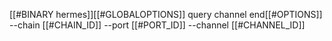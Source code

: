 [[#BINARY hermes]][[#GLOBALOPTIONS]] query channel end[[#OPTIONS]] --chain [[#CHAIN_ID]] --port [[#PORT_ID]] --channel [[#CHANNEL_ID]]
